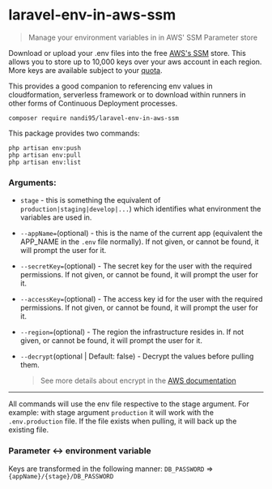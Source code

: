 # laravel-env-in-aws-ssm
> Manage your environment variables in in AWS' SSM Parameter store

Download or upload your .env files into the free [AWS's SSM](https://eu-west-2.console.aws.amazon.com/systems-manager/parameters) store. This allows you to store up to 10,000 keys over your aws account in each region. More keys are available subject to your [quota](https://docs.aws.amazon.com/general/latest/gr/ssm.html).

This provides a good companion to referencing env values in cloudformation, serverless framework or to download within runners in other forms of Continuous Deployment processes.

```shell
composer require nandi95/laravel-env-in-aws-ssm
```

This package provides two commands:
```shell
php artisan env:push
php artisan env:pull
php artisan env:list
```

### Arguments:
 - `stage` - this is something the equivalent of `production|staging|develop|...`) which identifies what environment the variables are used in.

 - `--appName=`(optional) - this is the name of the current app (equivalent the APP_NAME in the `.env` file normally). If not given, or cannot be found, it will prompt the user for it.

 - `--secretKey=`(optional) - The secret key for the user with the required permissions. If not given, or cannot be found, it will prompt the user for it.

 - `--accessKey=`(optional) - The access key id for the user with the required permissions. If not given, or cannot be found, it will prompt the user for it.

 - `--region=`(optional) - The region the infrastructure resides in. If not given, or cannot be found, it will prompt the user for it.

 - `--decrypt`(optional | Default: false) - Decrypt the values before pulling them.
    > See more details about encrypt in the [AWS documentation](https://docs.aws.amazon.com/kms/latest/developerguide/services-parameter-store.html)
---

All commands will use the env file respective to the stage argument. For example: with stage argument `production` it will work with the `.env.production` file. If the file exists when pulling, it will back up the existing file.

### Parameter <-> environment variable
Keys are transformed in the following manner:
`DB_PASSWORD` => `{appName}/{stage}/DB_PASSWORD`
